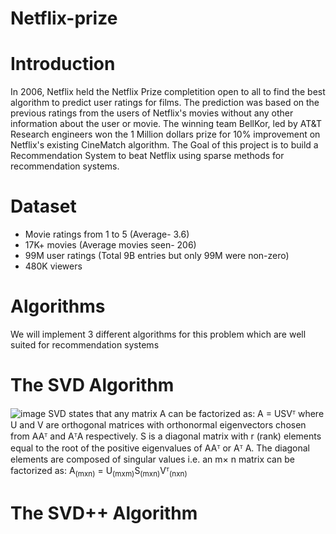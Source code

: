 # Netflix-prize
# Introduction 
In 2006, Netflix held the Netflix Prize completition open to all to find the best algorithm to predict user ratings for films. The prediction was based on the previous ratings from the users of Netflix's movies without any other information about the user or movie. 
The winning team BellKor, led by AT&T Research engineers won the 1 Million dollars prize for 10% improvement on Netflix's existing CineMatch algorithm. 
The Goal of this project is to build a Recommendation System to beat Netflix using sparse methods for recommendation systems. 

# Dataset 
* Movie ratings from 1 to 5 (Average- 3.6)
* 17K+ movies (Average movies seen- 206)
* 99M user ratings (Total 9B entries but only 99M were non-zero)
* 480K viewers

# Algorithms 
We will implement 3 different algorithms for this problem which are well suited for recommendation systems
# The SVD Algorithm
![image](https://github.com/user-attachments/assets/026a329b-c402-49ed-ac21-966936cdff51)
SVD states that any matrix A can be factorized as: A = USVᵀ
where U and V are orthogonal matrices with orthonormal eigenvectors chosen from AAᵀ and AᵀA respectively. S is a diagonal matrix with r (rank) elements equal to the root of the positive eigenvalues of AAᵀ or Aᵀ A. The diagonal elements are composed of singular values i.e. an m× n matrix can be factorized as: A<sub>(mxn)</sub> = U<sub>(mxm)</sub>S<sub>(mxn)</sub>Vᵀ<sub>(nxn)</sub>

# The SVD++ Algorithm
